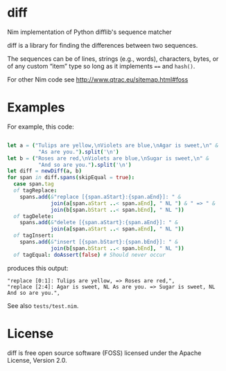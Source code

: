 # diff
Nim implementation of Python difflib's sequence matcher

diff is a library for finding the differences between two sequences.

The sequences can be of lines, strings (e.g., words), characters,
bytes, or of any custom “item” type so long as it implements `==`
and `hash()`.

For other Nim code see http://www.qtrac.eu/sitemap.html#foss

# Examples

For example, this code:
```nim

let a = ("Tulips are yellow,\nViolets are blue,\nAgar is sweet,\n" &
          "As are you.").split('\n')
let b = ("Roses are red,\nViolets are blue,\nSugar is sweet,\n" &
          "And so are you.").split('\n')
let diff = newDiff(a, b)
for span in diff.spans(skipEqual = true):
  case span.tag
  of tagReplace:
    spans.add(&"replace [{span.aStart}:{span.aEnd}]: " &
              join(a[span.aStart ..< span.aEnd], " NL ") & " => " &
              join(b[span.bStart ..< span.bEnd], " NL "))
  of tagDelete:
    spans.add(&"delete [{span.aStart}:{span.aEnd}]: " &
              join(a[span.aStart ..< span.aEnd], " NL "))
  of tagInsert:
    spans.add(&"insert [{span.bStart}:{span.bEnd}]: " &
              join(b[span.bStart ..< span.bEnd], " NL "))
  of tagEqual: doAssert(false) # Should never occur
```
produces this output:
```
"replace [0:1]: Tulips are yellow, => Roses are red,",
"replace [2:4]: Agar is sweet, NL As are you. => Sugar is sweet, NL And so are you.",
```

See also `tests/test.nim`.

# License

diff is free open source software (FOSS) licensed under the 
Apache License, Version 2.0.
